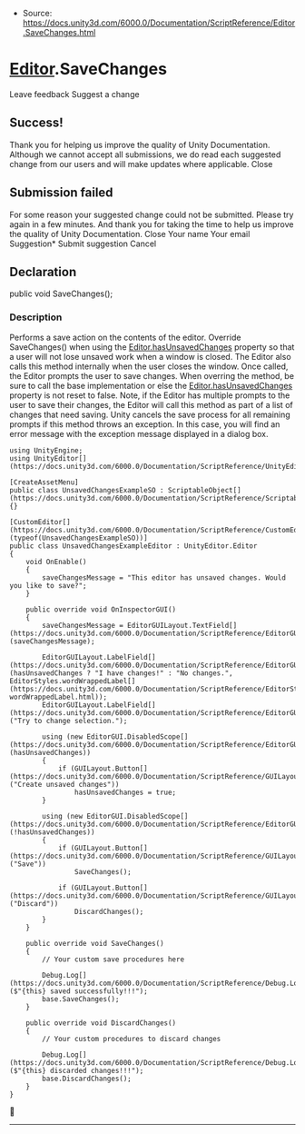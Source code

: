 * Source: https://docs.unity3d.com/6000.0/Documentation/ScriptReference/Editor.SaveChanges.html

#  [Editor](https://docs.unity3d.com/6000.0/Documentation/ScriptReference/Editor.html).SaveChanges
Leave feedback
Suggest a change
## Success!
Thank you for helping us improve the quality of Unity Documentation. Although we cannot accept all submissions, we do read each suggested change from our users and will make updates where applicable.
Close
## Submission failed
For some reason your suggested change could not be submitted. Please <a>try again</a> in a few minutes. And thank you for taking the time to help us improve the quality of Unity Documentation.
Close
Your name Your email Suggestion* Submit suggestion
Cancel
## Declaration
public void SaveChanges(); 
### Description
Performs a save action on the contents of the editor.
Override SaveChanges() when using the [Editor.hasUnsavedChanges](https://docs.unity3d.com/6000.0/Documentation/ScriptReference/Editor-hasUnsavedChanges.html) property so that a user will not lose unsaved work when a window is closed. The Editor also calls this method internally when the user closes the window. Once called, the Editor prompts the user to save changes. When overring the method, be sure to call the base implementation or else the [Editor.hasUnsavedChanges](https://docs.unity3d.com/6000.0/Documentation/ScriptReference/Editor-hasUnsavedChanges.html) property is not reset to false. Note, if the Editor has multiple prompts to the user to save their changes, the Editor will call this method as part of a list of changes that need saving. Unity cancels the save process for all remaining prompts if this method throws an exception. In this case, you will find an error message with the exception message displayed in a dialog box.
```
using UnityEngine;
using UnityEditor[](https://docs.unity3d.com/6000.0/Documentation/ScriptReference/UnityEditor.html);  
  
[CreateAssetMenu]
public class UnsavedChangesExampleSO : ScriptableObject[](https://docs.unity3d.com/6000.0/Documentation/ScriptReference/ScriptableObject.html)
{}  
  
[CustomEditor[](https://docs.unity3d.com/6000.0/Documentation/ScriptReference/CustomEditor.html)(typeof(UnsavedChangesExampleSO))]
public class UnsavedChangesExampleEditor : UnityEditor.Editor
{
    void OnEnable()
    {
        saveChangesMessage = "This editor has unsaved changes. Would you like to save?";
    }  
  
    public override void OnInspectorGUI()
    {
        saveChangesMessage = EditorGUILayout.TextField[](https://docs.unity3d.com/6000.0/Documentation/ScriptReference/EditorGUILayout.TextField.html)(saveChangesMessage);  
  
        EditorGUILayout.LabelField[](https://docs.unity3d.com/6000.0/Documentation/ScriptReference/EditorGUILayout.LabelField.html)(hasUnsavedChanges ? "I have changes!" : "No changes.", EditorStyles.wordWrappedLabel[](https://docs.unity3d.com/6000.0/Documentation/ScriptReference/EditorStyles-wordWrappedLabel.html));
        EditorGUILayout.LabelField[](https://docs.unity3d.com/6000.0/Documentation/ScriptReference/EditorGUILayout.LabelField.html)("Try to change selection.");  
  
        using (new EditorGUI.DisabledScope[](https://docs.unity3d.com/6000.0/Documentation/ScriptReference/EditorGUI.DisabledScope.html)(hasUnsavedChanges))
        {
            if (GUILayout.Button[](https://docs.unity3d.com/6000.0/Documentation/ScriptReference/GUILayout.Button.html)("Create unsaved changes"))
                hasUnsavedChanges = true;
        }  
  
        using (new EditorGUI.DisabledScope[](https://docs.unity3d.com/6000.0/Documentation/ScriptReference/EditorGUI.DisabledScope.html)(!hasUnsavedChanges))
        {
            if (GUILayout.Button[](https://docs.unity3d.com/6000.0/Documentation/ScriptReference/GUILayout.Button.html)("Save"))
                SaveChanges();  
  
            if (GUILayout.Button[](https://docs.unity3d.com/6000.0/Documentation/ScriptReference/GUILayout.Button.html)("Discard"))
                DiscardChanges();
        }
    }  
  
    public override void SaveChanges()
    {
        // Your custom save procedures here  
  
        Debug.Log[](https://docs.unity3d.com/6000.0/Documentation/ScriptReference/Debug.Log.html)($"{this} saved successfully!!!");
        base.SaveChanges();
    }  
  
    public override void DiscardChanges()
    {
        // Your custom procedures to discard changes  
  
        Debug.Log[](https://docs.unity3d.com/6000.0/Documentation/ScriptReference/Debug.Log.html)($"{this} discarded changes!!!");
        base.DiscardChanges();
    }
}

```

* * *
